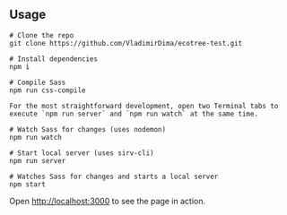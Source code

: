 ## Usage
<!-- requirements: 
node last version
npm-run-all
-->
```shell
# Clone the repo
git clone https://github.com/VladimirDima/ecotree-test.git

# Install dependencies
npm i

# Compile Sass
npm run css-compile

For the most straightforward development, open two Terminal tabs to execute `npm run server` and `npm run watch` at the same time.

# Watch Sass for changes (uses nodemon)
npm run watch

# Start local server (uses sirv-cli)
npm run server

# Watches Sass for changes and starts a local server
npm start
```
Open <http://localhost:3000> to see the page in action.